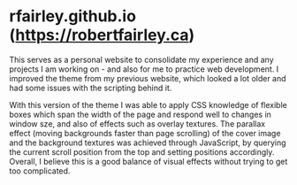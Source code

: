 # rfairley.github.io (https://robertfairley.ca)

This serves as a personal website to consolidate my experience and any projects I am working on - and also for me to practice web development. I improved the theme from my previous website, which looked a lot older and had some issues with the scripting behind it. 

With this version of the theme I was able to apply CSS knowledge of flexible boxes which span the width of the page and respond well to changes in window sze, and also of effects such as overlay textures. The parallax effect (moving backgrounds faster than page scrolling) of the cover image and the background textures was achieved through JavaScript, by querying the current scroll position from the top and setting positions accordingly. Overall, I believe this is a good balance of visual effects without trying to get too complicated.

